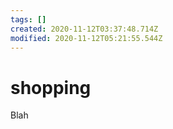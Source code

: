 ```yaml
---
tags: []
created: 2020-11-12T03:37:48.714Z
modified: 2020-11-12T05:21:55.544Z
---
```

# shopping


Blah